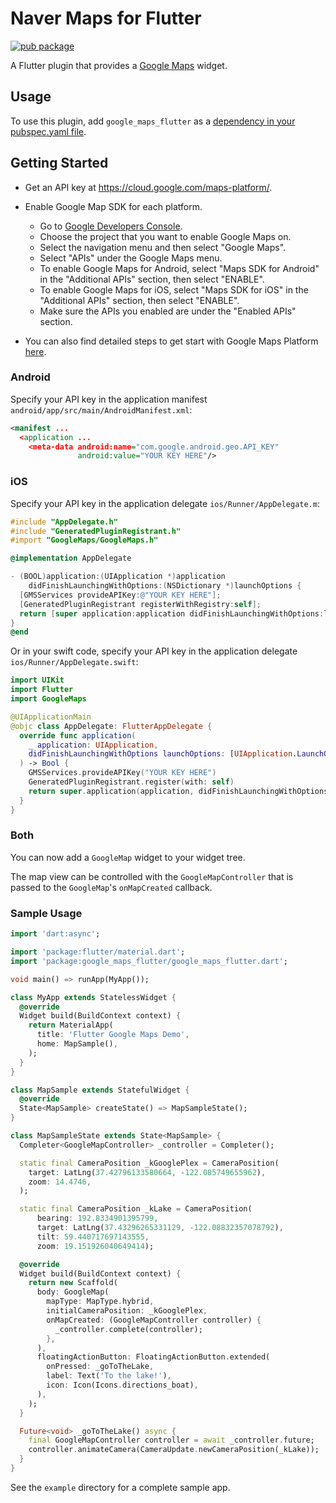 # Naver Maps for Flutter

[![pub package](https://img.shields.io/pub/v/google_maps_flutter.svg)](https://pub.dev/packages/google_maps_flutter)

A Flutter plugin that provides a [Google Maps](https://developers.google.com/maps/) widget.

## Usage

To use this plugin, add `google_maps_flutter` as a [dependency in your pubspec.yaml file](https://flutter.dev/docs/development/platform-integration/platform-channels).

## Getting Started

* Get an API key at <https://cloud.google.com/maps-platform/>.

* Enable Google Map SDK for each platform.
  * Go to [Google Developers Console](https://console.cloud.google.com/).
  * Choose the project that you want to enable Google Maps on.
  * Select the navigation menu and then select "Google Maps".
  * Select "APIs" under the Google Maps menu.
  * To enable Google Maps for Android, select "Maps SDK for Android" in the "Additional APIs" section, then select "ENABLE".
  * To enable Google Maps for iOS, select "Maps SDK for iOS" in the "Additional APIs" section, then select "ENABLE".
  * Make sure the APIs you enabled are under the "Enabled APIs" section.

* You can also find detailed steps to get start with Google Maps Platform [here](https://developers.google.com/maps/gmp-get-started).

### Android

Specify your API key in the application manifest `android/app/src/main/AndroidManifest.xml`:

```xml
<manifest ...
  <application ...
    <meta-data android:name="com.google.android.geo.API_KEY"
               android:value="YOUR KEY HERE"/>
```

### iOS

Specify your API key in the application delegate `ios/Runner/AppDelegate.m`:

```objectivec
#include "AppDelegate.h"
#include "GeneratedPluginRegistrant.h"
#import "GoogleMaps/GoogleMaps.h"

@implementation AppDelegate

- (BOOL)application:(UIApplication *)application
    didFinishLaunchingWithOptions:(NSDictionary *)launchOptions {
  [GMSServices provideAPIKey:@"YOUR KEY HERE"];
  [GeneratedPluginRegistrant registerWithRegistry:self];
  return [super application:application didFinishLaunchingWithOptions:launchOptions];
}
@end
```

Or in your swift code, specify your API key in the application delegate `ios/Runner/AppDelegate.swift`:

```swift
import UIKit
import Flutter
import GoogleMaps

@UIApplicationMain
@objc class AppDelegate: FlutterAppDelegate {
  override func application(
    _ application: UIApplication,
    didFinishLaunchingWithOptions launchOptions: [UIApplication.LaunchOptionsKey: Any]?
  ) -> Bool {
    GMSServices.provideAPIKey("YOUR KEY HERE")
    GeneratedPluginRegistrant.register(with: self)
    return super.application(application, didFinishLaunchingWithOptions: launchOptions)
  }
}
```

### Both

You can now add a `GoogleMap` widget to your widget tree.

The map view can be controlled with the `GoogleMapController` that is passed to
the `GoogleMap`'s `onMapCreated` callback.

### Sample Usage

```dart
import 'dart:async';

import 'package:flutter/material.dart';
import 'package:google_maps_flutter/google_maps_flutter.dart';

void main() => runApp(MyApp());

class MyApp extends StatelessWidget {
  @override
  Widget build(BuildContext context) {
    return MaterialApp(
      title: 'Flutter Google Maps Demo',
      home: MapSample(),
    );
  }
}

class MapSample extends StatefulWidget {
  @override
  State<MapSample> createState() => MapSampleState();
}

class MapSampleState extends State<MapSample> {
  Completer<GoogleMapController> _controller = Completer();

  static final CameraPosition _kGooglePlex = CameraPosition(
    target: LatLng(37.42796133580664, -122.085749655962),
    zoom: 14.4746,
  );

  static final CameraPosition _kLake = CameraPosition(
      bearing: 192.8334901395799,
      target: LatLng(37.43296265331129, -122.08832357078792),
      tilt: 59.440717697143555,
      zoom: 19.151926040649414);

  @override
  Widget build(BuildContext context) {
    return new Scaffold(
      body: GoogleMap(
        mapType: MapType.hybrid,
        initialCameraPosition: _kGooglePlex,
        onMapCreated: (GoogleMapController controller) {
          _controller.complete(controller);
        },
      ),
      floatingActionButton: FloatingActionButton.extended(
        onPressed: _goToTheLake,
        label: Text('To the lake!'),
        icon: Icon(Icons.directions_boat),
      ),
    );
  }

  Future<void> _goToTheLake() async {
    final GoogleMapController controller = await _controller.future;
    controller.animateCamera(CameraUpdate.newCameraPosition(_kLake));
  }
}
```

See the `example` directory for a complete sample app.
